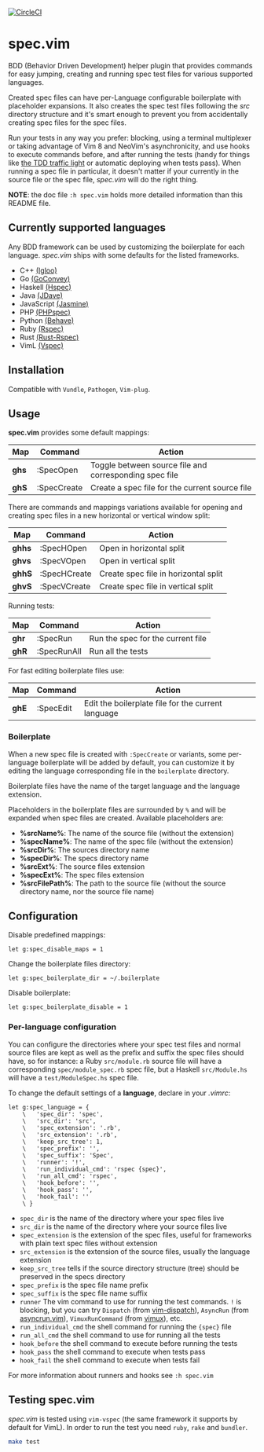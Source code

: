 [![CircleCI](https://circleci.com/gh/alx741/spec.vim.svg?style=shield)](https://circleci.com/gh/alx741/spec.vim)

# spec.vim

BDD (Behavior Driven Development) helper plugin that provides commands for easy
jumping, creating and running spec test files for various supported languages.

Created spec files can have per-Language configurable boilerplate with
placeholder expansions. It also creates the spec test files following the *src*
directory structure and it's smart enough to prevent you from accidentally
creating spec files for the spec files.

Run your tests in any way you prefer: blocking, using a terminal multiplexer or
taking advantage of Vim 8 and NeoVim's asynchronicity, and use hooks to execute
commands before, and after running the tests (handy for things like [the TDD
traffic light](https://github.com/alx741/tdd_traffic-light) or automatic
deploying when tests pass). When running a spec file in particular, it doesn't
matter if your currently in the source file or the spec file, *spec.vim* will do
the right thing.

**NOTE**: the doc file `:h spec.vim` holds more detailed information than this
README file.


## Currently supported languages

Any BDD framework can be used by customizing the boilerplate for each language.
*spec.vim* ships with some defaults for the listed frameworks.

* C++ [(Igloo)](http://igloo-testing.org/)
* Go [(GoConvey)](http://goconvey.co/)
* Haskell [(Hspec)](https://hspec.github.io/)
* Java [(JDave)](http://jdave.org/)
* JavaScript [(Jasmine)](https://jasmine.github.io/)
* PHP [(PHPspec)](http://www.phpspec.net/en/stable/)
* Python [(Behave)](http://pythonhosted.org/behave/)
* Ruby [(Rspec)](http://rspec.info/)
* Rust [(Rust-Rspec)](https://github.com/mackwic/rspec)
* VimL [(Vspec)](https://github.com/kana/vim-vspec)


## Installation

Compatible with `Vundle`, `Pathogen`, `Vim-plug`.


## Usage

**spec.vim** provides some default mappings:

Map | Command | Action
--- | ------- | ------
**ghs** | :SpecOpen | Toggle between source file and corresponding spec file
**ghS** | :SpecCreate | Create a spec file for the current source file


There are commands and mappings variations available for opening and creating
spec files in a new horizontal or vertical window split:

Map | Command | Action
--- | ------- | ------
**ghhs** | :SpecHOpen | Open in horizontal split
**ghvs** | :SpecVOpen | Open in vertical split
**ghhS** | :SpecHCreate | Create spec file in horizontal split
**ghvS** | :SpecVCreate | Create spec file in vertical split


Running tests:

Map | Command | Action
--- | ------- | ------
**ghr** | :SpecRun | Run the spec for the current file
**ghR** | :SpecRunAll | Run all the tests


For fast editing boilerplate files use:

Map | Command | Action
--- | ------- | ------
**ghE** | :SpecEdit | Edit the boilerplate file for the current language


### Boilerplate

When a new spec file is created with `:SpecCreate` or variants, some
per-language boilerplate will be added by default, you can customize it by
editing the language corresponding file in the `boilerplate` directory.

Boilerplate files have the name of the target language and the language
extension.

Placeholders in the boilerplate files are surrounded by `%` and will be expanded
when spec files are created. Available placeholders are:

* **%srcName%**: The name of the source file (without the extension)
* **%specName%**: The name of the spec file (without the extension)
* **%srcDir%**: The sources directory name
* **%specDir%**: The specs directory name
* **%srcExt%**: The source files extension
* **%specExt%**: The spec files extension
* **%srcFilePath%**: The path to the source file (without the source directory
  name, nor the source file name)


## Configuration

Disable predefined mappings:

```vim
let g:spec_disable_maps = 1
```

Change the boilerplate files directory:

```vim
let g:spec_boilerplate_dir = ~/.boilerplate
```

Disable boilerplate:

```vim
let g:spec_boilerplate_disable = 1
```

### Per-language configuration

You can configure the directories where your spec test files and normal source
files are kept as well as the prefix and suffix the spec files should have, so
for instance: a Ruby `src/module.rb` source file will have a corresponding
`spec/module_spec.rb` spec file, but a Haskell `src/Module.hs` will have a
`test/ModuleSpec.hs` spec file.

To change the default settings of a **language**, declare in your *.vimrc*:

```vim
let g:spec_language = {
    \   'spec_dir': 'spec',
    \   'src_dir': 'src',
    \   'spec_extension': '.rb',
    \   'src_extension': '.rb',
    \   'keep_src_tree': 1,
    \   'spec_prefix': '',
    \   'spec_suffix': 'Spec',
    \   'runner': '!',
    \   'run_individual_cmd': 'rspec {spec}',
    \   'run_all_cmd': 'rspec',
    \   'hook_before': '',
    \   'hook_pass': '',
    \   'hook_fail': ''
    \ }
```

* `spec_dir` is the name of the directory where your spec files live
* `src_dir` is the name of the directory where your source files live
* `spec_extension` is the extension of the spec files, useful for frameworks
  with plain text spec files without extension
* `src_extension` is the extension of the source files, usually the language
  extension
* `keep_src_tree` tells if the source directory structure (tree) should be
  preserved in the specs directory
* `spec_prefix` is the spec file name prefix
* `spec_suffix` is the spec file name suffix
* `runner` The vim command to use for running the test commands. `!` is
  blocking, but you can try `Dispatch` (from
  [vim-dispatch](https://github.com/tpope/vim-dispatch)), `AsyncRun` (from
  [asyncrun.vim](https://github.com/skywind3000/asyncrun.vim)),
  `VimuxRunCommand` (from [vimux](https://github.com/benmills/vimux)), etc.
* `run_individual_cmd` the shell command for running the `{spec}` file
* `run_all_cmd` the shell command to use for running all the tests
* `hook_before` the shell command to execute before running the tests
* `hook_pass` the shell command to execute when tests pass
* `hook_fail` the shell command to execute when tests fail

For more information about runners and hooks see `:h spec.vim`


## Testing spec.vim

*spec.vim* is tested using `vim-vspec` (the same framework it supports by
default for VimL). In order to run the test you need `ruby`, `rake` and
`bundler`.

```sh
make test
```
